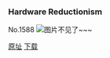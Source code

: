 ### Hardware Reductionism
No.1588
![图片不见了~~~](https://imgs.xkcd.com/comics/hardware_reductionism.png)

[原址](https://xkcd.com//1588) [下载](https://imgs.xkcd.com/comics/hardware_reductionism.png)

